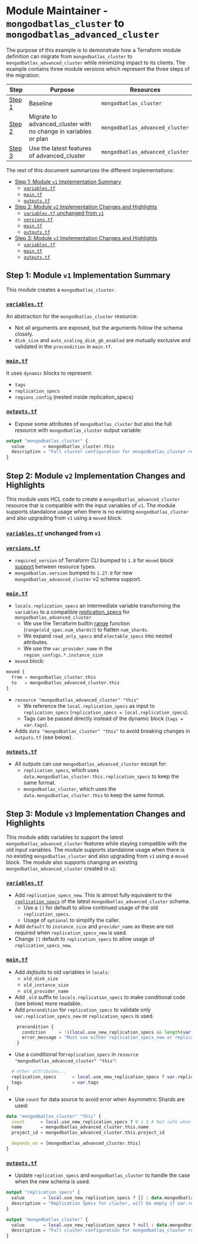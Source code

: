 # Module Maintainer - `mongodbatlas_cluster` to `mongodbatlas_advanced_cluster`

The purpose of this example is to demonstrate how a Terraform module definition can migrate from `mongodbatlas_cluster` to `mongodbatlas_advanced_cluster` while minimizing impact to its clients.
The example contains three module versions which represent the three steps of the migration:

Step | Purpose | Resources
--- | --- | ---
[Step 1](./v1) | Baseline | `mongodbatlas_cluster`
[Step 2](./v2) | Migrate to advanced_cluster with no change in variables or plan | `mongodbatlas_advanced_cluster`
[Step 3](./v3) | Use the latest features of advanced_cluster | `mongodbatlas_advanced_cluster`

The rest of this document summarizes the different implementations:

- [Step 1: Module `v1` Implementation Summary](#step-1-module-v1-implementation-summary)
  - [`variables.tf`](#variablestf)
  - [`main.tf`](#maintf)
  - [`outputs.tf`](#outputstf)
- [Step 2: Module `v2` Implementation Changes and Highlights](#step-2-module-v2-implementation-changes-and-highlights)
  - [`variables.tf` unchanged from `v1`](#variablestf-unchanged-from-v1)
  - [`versions.tf`](#versionstf)
  - [`main.tf`](#maintf-1)
  - [`outputs.tf`](#outputstf-1)
- [Step 3: Module `v3` Implementation Changes and Highlights](#step-3-module-v3-implementation-changes-and-highlights)
  - [`variables.tf`](#variablestf-1)
  - [`main.tf`](#maintf-2)
  - [`outputs.tf`](#outputstf-2)


## Step 1: Module `v1` Implementation Summary
This module creates a `mongodbatlas_cluster`.

### [`variables.tf`](v1/variables.tf)
An abstraction for the `mongodbatlas_cluster` resource:
- Not all arguments are exposed, but the arguments follow the schema closely.
- `disk_size` and `auto_scaling_disk_gb_enabled` are mutually exclusive and validated in the `precondition` in `main.tf`.

### [`main.tf`](v1/main.tf)
It uses `dynamic` blocks to represent:
- `tags`
- `replication_specs`
- `regions_config` (nested inside replication_specs)

### [`outputs.tf`](v1/outputs.tf)
- Expose some attributes of `mongodbatlas_cluster` but also the full resource with `mongodbatlas_cluster` output variable:
```terraform
output "mongodbatlas_cluster" {
  value       = mongodbatlas_cluster.this
  description = "Full cluster configuration for mongodbatlas_cluster resource"
}
```

## Step 2: Module `v2` Implementation Changes and Highlights
This module uses HCL code to create a `mongodbatlas_advanced_cluster` resource that is compatible with the input variables of `v1`.
The module supports standalone usage when there is no existing `mongodbatlas_cluster` and also upgrading from `v1` using a `moved` block.

### [`variables.tf`](v2/variables.tf) unchanged from `v1`
### [`versions.tf`](v2/versions.tf)
- `required_version` of Terraform CLI bumped to `1.8` for `moved` block [support](https://developer.hashicorp.com/terraform/plugin/framework/resources/state-move) between resource types.
- `mongodbatlas.version` bumped to `1.27.0` for new `mongodbatlas_advanced_cluster` v2 schema support.

### [`main.tf`](v2/main.tf)
- `locals.replication_specs` an intermediate variable transforming the `variables` to a compatible [replication_specs](https://registry.terraform.io/providers/mongodb/mongodbatlas/latest/docs/resources/advanced_cluster%2520%2528preview%2520provider%2520v2%2529#replication_specs-1) for `mongodbatlas_advanced_cluster`
  - We use the Terraform builtin [range](https://developer.hashicorp.com/terraform/language/functions/range) function (`range(old_spec.num_shards)`) to flatten `num_shards`.
  - We expand `read_only_specs` and `electable_specs` into nested attributes.
  - We use the `var.provider_name` in the `region_configs.*.instance_size`
- `moved` block:
```terraform
moved {
  from = mongodbatlas_cluster.this
  to   = mongodbatlas_advanced_cluster.this
}
```
- `resource "mongodbatlas_advanced_cluster" "this"`
  - We reference the `local.replication_specs` as input to `replication_specs` (`replication_specs = local.replication_specs`).
  - Tags can be passed directly instead of the dynamic block (`tags = var.tags`).
- Adds `data "mongodbatlas_cluster" "this"` to avoid breaking changes in `outputs.tf` (see below).

### [`outputs.tf`](v2/outputs.tf)
- All outputs can use `mongodbatlas_advanced_cluster` except for:
  - `replication_specs`, which uses `data.mongodbatlas_cluster.this.replication_specs` to keep the same format.
  - `mongodbatlas_cluster`, which uses the `data.mongodbatlas_cluster.this` to keep the same format.


## Step 3: Module `v3` Implementation Changes and Highlights
This module adds variables to support the latest `mongodbatlas_advanced_cluster` features while staying compatible with the old input variables.
The module supports standalone usage when there is no existing `mongodbatlas_cluster` and also upgrading from `v1` using a `moved` block.
The module also supports changing an existing `mongodbatlas_advanced_cluster` created in `v2`.

### [`variables.tf`](v3/variables.tf)
- Add `replication_specs_new`. This is almost fully equivalent to the [`replication_specs`](https://registry.terraform.io/providers/mongodb/mongodbatlas/latest/docs/resources/advanced_cluster%2520%2528preview%2520provider%2520v2%2529#replication_specs-1) of the latest `mongodbatlas_advanced_cluster` schema.
  - Use a `[]` for default to allow continued usage of the old `replication_specs`.
  - Usage of `optional` to simplify the caller.
- Add `default` to `instance_size` and `provider_name` as these are not required when `replication_specs_new` is used.
- Change `[]` default to `replication_specs` to allow usage of `replication_specs_new`.

### [`main.tf`](v3/main.tf)
- Add *defaults* to old variables in `locals`:
  - `old_disk_size`
  - `old_instance_size`
  - `old_provider_name`
- Add `_old` suffix to `locals.replication_specs` to make conditional code (see below) more readable.
- Add `precondition` for `replication_specs` to validate only `var.replication_specs_new` or `replication_specs` is used.
```terraform
    precondition {
      condition     = !((local.use_new_replication_specs && length(var.replication_specs) > 0) || (!local.use_new_replication_specs && length(var.replication_specs) == 0))
      error_message = "Must use either replication_specs_new or replication_specs, not both."
    }
```
- Use a conditional for`replication_specs` in `resource "mongodbatlas_advanced_cluster" "this"`:
```terraform
  # other attributes...
  replication_specs      = local.use_new_replication_specs ? var.replication_specs_new : local.replication_specs_old
  tags                   = var.tags
}
```
- Use `count` for data source to avoid error when Asymmetric Shards are used:
```terraform
data "mongodbatlas_cluster" "this" {
  count      = local.use_new_replication_specs ? 0 : 1 # Not safe when Asymmetric Shards are used
  name       = mongodbatlas_advanced_cluster.this.name
  project_id = mongodbatlas_advanced_cluster.this.project_id

  depends_on = [mongodbatlas_advanced_cluster.this]
}
```

### [`outputs.tf`](v3/outputs.tf)
- Update `replication_specs` and `mongodbatlas_cluster` to handle the case when the new schema is used:
```terraform
output "replication_specs" {
  value       = local.use_new_replication_specs ? [] : data.mongodbatlas_cluster.this[0].replication_specs # updated
  description = "Replication Specs for cluster, will be empty if var.replication_specs_new is set"
}

output "mongodbatlas_cluster" {
  value       = local.use_new_replication_specs ? null : data.mongodbatlas_cluster.this[0] # updated
  description = "Full cluster configuration for mongodbatlas_cluster resource, will be null if var.replication_specs_new is set"
}
```
